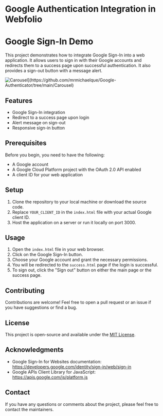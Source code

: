 # Google Authentication Integration in Webfolio

# Google Sign-In Demo

This project demonstrates how to integrate Google Sign-In into a web application. It allows users to sign in with their Google accounts and redirects them to a success page upon successful authentication. It also provides a sign-out button with a message alert.

<img src="[https://github.com/mrmichaelque/Google-Authenticator/carousel/index.html" alt="Carousel](https://github.com/mrmichaelque/Google-Authenticator/tree/main/Carousel)">

## Features

- Google Sign-In integration
- Redirect to a success page upon login
- Alert message on sign-out
- Responsive sign-in button

## Prerequisites

Before you begin, you need to have the following:

- A Google account
- A Google Cloud Platform project with the OAuth 2.0 API enabled
- A client ID for your web application

## Setup

1. Clone the repository to your local machine or download the source code.
2. Replace `YOUR_CLIENT_ID` in the `index.html` file with your actual Google client ID.
3. Host the application on a server or run it locally on port 3000.

## Usage

1. Open the `index.html` file in your web browser.
2. Click on the Google Sign-In button.
3. Choose your Google account and grant the necessary permissions.
4. You will be redirected to the `success.html` page if the login is successful.
5. To sign out, click the "Sign out" button on either the main page or the success page.

## Contributing

Contributions are welcome! Feel free to open a pull request or an issue if you have suggestions or find a bug.

## License

This project is open-source and available under the [MIT License](LICENSE).

## Acknowledgments

- Google Sign-In for Websites documentation: https://developers.google.com/identity/sign-in/web/sign-in
- Google APIs Client Library for JavaScript: https://apis.google.com/js/platform.js

## Contact

If you have any questions or comments about the project, please feel free to contact the maintainers.



